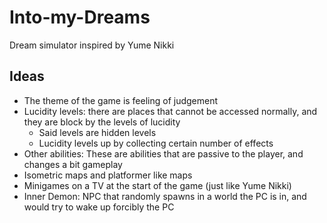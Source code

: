 # Into-my-Dreams
Dream simulator inspired by Yume Nikki

## Ideas
* The theme of the game is feeling of judgement
* Lucidity levels: there are places that cannot be accessed normally, and they are block by the levels of lucidity
    * Said levels are hidden levels
    * Lucidity levels up by collecting certain number of effects
* Other abilities: These are abilities that are passive to the player, and changes a bit gameplay
* Isometric maps and platformer like maps
* Minigames on a TV at the start of the game (just like Yume Nikki)
* Inner Demon: NPC that randomly spawns in a world the PC is in, and would try to wake up forcibly the PC
